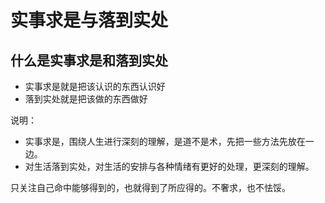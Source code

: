 # 实事求是与落到实处

## 什么是实事求是和落到实处

- 实事求是就是把该认识的东西认识好
- 落到实处就是把该做的东西做好

说明：


- 实事求是，围绕人生进行深刻的理解，是道不是术，先把一些方法先放在一边。
- 对生活落到实处，对生活的安排与各种情绪有更好的处理，更深刻的理解。


只关注自己命中能够得到的，也就得到了所应得的。不奢求，也不怯馁。
